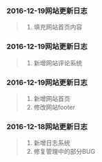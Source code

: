### 2016-12-19网站更新日志
>1. 填充网站首页内容

### 2016-12-19网站更新日志
>1. 新增网站评论系统

### 2016-12-19网站更新日志
>1. 新增网站首页
>2. 修改网站footer

### 2016-12-18网站更新日志
>1. 新增日志系统
>2. 修复管理中的部分BUG

